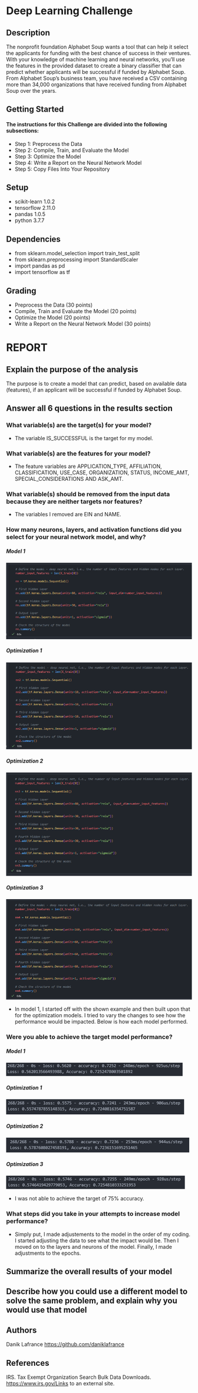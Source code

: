 # Deep Learning Challenge

## Description

The nonprofit foundation Alphabet Soup wants a tool that can help it select the applicants for funding with the best chance of success in their ventures. With your knowledge of machine learning and neural networks, you’ll use the features in the provided dataset to create a binary classifier that can predict whether applicants will be successful if funded by Alphabet Soup. From Alphabet Soup’s business team, you have received a CSV containing more than 34,000 organizations that have received funding from Alphabet Soup over the years. 

## Getting Started

#### The instructions for this Challenge are divided into the following subsections:

* Step 1: Preprocess the Data
* Step 2: Compile, Train, and Evaluate the Model
* Step 3: Optimize the Model
* Step 4: Write a Report on the Neural Network Model
* Step 5: Copy Files Into Your Repository

## Setup

* scikit-learn 1.0.2
* tensorflow 2.11.0
* pandas 1.0.5
* python 3.7.7

## Dependencies

* from sklearn.model_selection import train_test_split
* from sklearn.preprocessing import StandardScaler
* import pandas as pd
* import tensorflow as tf

## Grading

* Preprocess the Data (30 points)
* Compile, Train and Evaluate the Model (20 points)
* Optimize the Model (20 points)
* Write a Report on the Neural Network Model (30 points)

# REPORT

## Explain the purpose of the analysis

The purpose is to create a model that can predict, based on available data (features), if an applicant will be successful if funded by Alphabet Soup.


## Answer all 6 questions in the results section


### What variable(s) are the target(s) for your model?
* The variable IS_SUCCESSFUL is the target for my model.


### What variable(s) are the features for your model?
* The feature variables are APPLICATION_TYPE, AFFILIATION, CLASSIFICATION, USE_CASE, ORGANIZATION, STATUS, INCOME_AMT, SPECIAL_CONSIDERATIONS AND ASK_AMT.


### What variable(s) should be removed from the input data because they are neither targets nor features?
* The variables I removed are EIN and NAME.


### How many neurons, layers, and activation functions did you select for your neural network model, and why?

##### Model 1
![Alt text](image-3.png)

##### Optimization 1
![Alt text](image-5.png)

##### Optimization 2
![Alt text](image-6.png)

##### Optimization 3
![Alt text](image-7.png)

* In model 1, I started off with the shown example and then built upon that for the optimization models. I tried to vary the changes to see how the performance would be impacted. Below is how each model performed.


### Were you able to achieve the target model performance?

##### Model 1
![Alt text](image.png)

##### Optimization 1
![Alt text](image-1.png)

##### Optimization 2
![Alt text](image-2.png)

##### Optimization 3
![Alt text](image-4.png)

* I was not able to achieve the target of 75% accuracy. 


### What steps did you take in your attempts to increase model performance?
* Simply put, I made adjustements to the model in the order of my coding. I started adjusting the data to see what the impact would be. Then I moved on to the layers and neurons of the model. Finally, I made adjustments to the epochs.


## Summarize the overall results of your model


## Describe how you could use a different model to solve the same problem, and explain why you would use that model


## Authors

Danik Lafrance https://github.com/daniklafrance

## References

IRS. Tax Exempt Organization Search Bulk Data Downloads. https://www.irs.gov/Links to an external site.